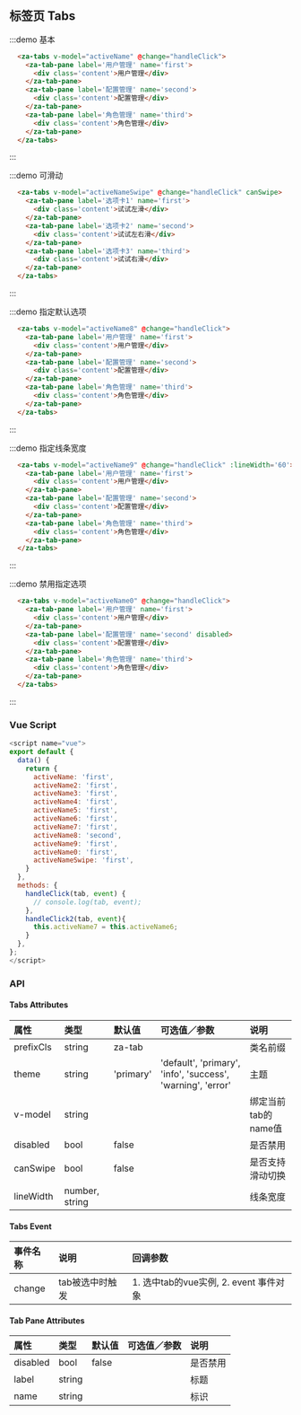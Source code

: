 

## 标签页 Tabs

:::demo 基本
```html
  <za-tabs v-model="activeName" @change="handleClick">
    <za-tab-pane label='用户管理' name='first'>
      <div class='content'>用户管理</div>
    </za-tab-pane>
    <za-tab-pane label='配置管理' name='second'>
      <div class='content'>配置管理</div>
    </za-tab-pane>
    <za-tab-pane label='角色管理' name='third'>
      <div class='content'>角色管理</div>
    </za-tab-pane>
  </za-tabs>
```
:::

:::demo 可滑动
```html
  <za-tabs v-model="activeNameSwipe" @change="handleClick" canSwipe>
    <za-tab-pane label='选项卡1' name='first'>
      <div class='content'>试试左滑</div>
    </za-tab-pane>
    <za-tab-pane label='选项卡2' name='second'>
      <div class='content'>试试左右滑</div>
    </za-tab-pane>
    <za-tab-pane label='选项卡3' name='third'>
      <div class='content'>试试右滑</div>
    </za-tab-pane>
  </za-tabs>
```
:::

:::demo 指定默认选项
```html
  <za-tabs v-model="activeName8" @change="handleClick">
    <za-tab-pane label='用户管理' name='first'>
      <div class='content'>用户管理</div>
    </za-tab-pane>
    <za-tab-pane label='配置管理' name='second'>
      <div class='content'>配置管理</div>
    </za-tab-pane>
    <za-tab-pane label='角色管理' name='third'>
      <div class='content'>角色管理</div>
    </za-tab-pane>
  </za-tabs>
```
:::

:::demo 指定线条宽度
```html
  <za-tabs v-model="activeName9" @change="handleClick" :lineWidth='60'>
    <za-tab-pane label='用户管理' name='first'>
      <div class='content'>用户管理</div>
    </za-tab-pane>
    <za-tab-pane label='配置管理' name='second'>
      <div class='content'>配置管理</div>
    </za-tab-pane>
    <za-tab-pane label='角色管理' name='third'>
      <div class='content'>角色管理</div>
    </za-tab-pane>
  </za-tabs>
```
:::

:::demo 禁用指定选项
```html
  <za-tabs v-model="activeName0" @change="handleClick">
    <za-tab-pane label='用户管理' name='first'>
      <div class='content'>用户管理</div>
    </za-tab-pane>
    <za-tab-pane label='配置管理' name='second' disabled>
      <div class='content'>配置管理</div>
    </za-tab-pane>
    <za-tab-pane label='角色管理' name='third'>
      <div class='content'>角色管理</div>
    </za-tab-pane>
  </za-tabs>
```
:::

### Vue Script
```javascript
<script name="vue">
export default {
  data() {
    return {
      activeName: 'first',
      activeName2: 'first',
      activeName3: 'first',
      activeName4: 'first',
      activeName5: 'first',
      activeName6: 'first',
      activeName7: 'first',
      activeName8: 'second',
      activeName9: 'first',
      activeName0: 'first',
      activeNameSwipe: 'first',
    }
  },
  methods: {
    handleClick(tab, event) {
      // console.log(tab, event);
    },
    handleClick2(tab, event){
      this.activeName7 = this.activeName6;
    }
  },
};
</script>
```

### API

#### Tabs Attributes

| 属性 | 类型 | 默认值 | 可选值／参数 | 说明 |
| :--- | :--- | :--- | :--- | :--- |
| prefixCls | string | za-tab | | 类名前缀 |
| theme | string | 'primary' | 'default', 'primary', 'info', 'success', 'warning', 'error' | 主题 |
| v-model | string | | | 绑定当前tab的name值 |
| disabled | bool | false | | 是否禁用 |
| canSwipe | bool | false | | 是否支持滑动切换 |
| lineWidth | number, string | | | 线条宽度 |

#### Tabs Event
| 事件名称 | 说明 | 回调参数 |
| :--- | :--- | :--- |
| change | tab被选中时触发 | 1. 选中tab的vue实例, 2. event 事件对象 |


#### Tab Pane Attributes

| 属性 | 类型 | 默认值 | 可选值／参数 | 说明 |
| :--- | :--- | :--- | :--- | :--- |
| disabled | bool | false | | 是否禁用 |
| label | string | | | 标题 |
| name | string | | | 标识 |